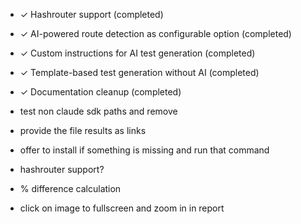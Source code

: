 - ✓ Hashrouter support (completed)
- ✓ AI-powered route detection as configurable option (completed)
- ✓ Custom instructions for AI test generation (completed)
- ✓ Template-based test generation without AI (completed)
- ✓ Documentation cleanup (completed)
- test non claude sdk paths and remove

- provide the file results as links
- offer to install if something is missing and run that command
- hashrouter support?
- % difference calculation
- click on image to fullscreen and zoom in in report
